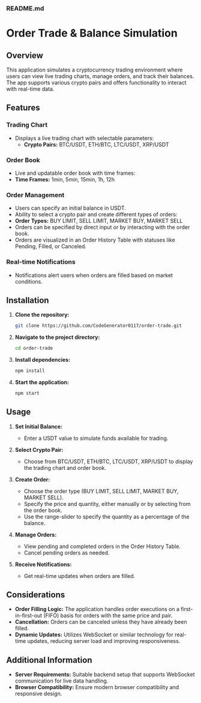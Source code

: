 ### README.md

# Order Trade & Balance Simulation

## Overview
This application simulates a cryptocurrency trading environment where users can view live trading charts, manage orders, and track their balances. The app supports various crypto pairs and offers functionality to interact with real-time data.

## Features

### Trading Chart
- Displays a live trading chart with selectable parameters:
  - **Crypto Pairs:** BTC/USDT, ETH/BTC, LTC/USDT, XRP/USDT

### Order Book
- Live and updatable order book with time frames:
- **Time Frames:** 1min, 5min, 15min, 1h, 12h

### Order Management
- Users can specify an initial balance in USDT.
- Ability to select a crypto pair and create different types of orders:
- **Order Types:** BUY LIMIT, SELL LIMIT, MARKET BUY, MARKET SELL
- Orders can be specified by direct input or by interacting with the order book.
- Orders are visualized in an Order History Table with statuses like Pending, Filled, or Canceled.

### Real-time Notifications
- Notifications alert users when orders are filled based on market conditions.

## Installation

1. **Clone the repository:**
   ```bash
   git clone https://github.com/CodeGenerator0117/order-trade.git
   ```

2. **Navigate to the project directory:**
   ```bash
   cd order-trade
   ```

3. **Install dependencies:**
   ```bash
   npm install
   ```

4. **Start the application:**
   ```bash
   npm start
   ```

## Usage

1. **Set Initial Balance:**
   - Enter a USDT value to simulate funds available for trading.

2. **Select Crypto Pair:**
   - Choose from BTC/USDT, ETH/BTC, LTC/USDT, XRP/USDT to display the trading chart and order book.

3. **Create Order:**
   - Choose the order type (BUY LIMIT, SELL LIMIT, MARKET BUY, MARKET SELL).
   - Specify the price and quantity, either manually or by selecting from the order book.
   - Use the range-slider to specify the quantity as a percentage of the balance.

4. **Manage Orders:**
   - View pending and completed orders in the Order History Table.
   - Cancel pending orders as needed.

5. **Receive Notifications:**
   - Get real-time updates when orders are filled.

## Considerations

- **Order Filling Logic:** The application handles order executions on a first-in-first-out (FIFO) basis for orders with the same price and pair.
- **Cancellation:** Orders can be canceled unless they have already been filled.
- **Dynamic Updates:** Utilizes WebSocket or similar technology for real-time updates, reducing server load and improving responsiveness.

## Additional Information

- **Server Requirements:** Suitable backend setup that supports WebSocket communication for live data handling.
- **Browser Compatibility:** Ensure modern browser compatibility and responsive design.
